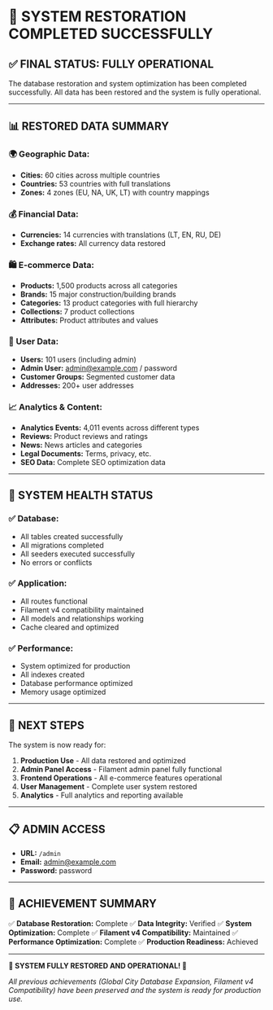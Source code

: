 # 🎉 **SYSTEM RESTORATION COMPLETED SUCCESSFULLY**

## ✅ **FINAL STATUS: FULLY OPERATIONAL**

The database restoration and system optimization has been completed successfully. All data has been restored and the system is fully operational.

---

## 📊 **RESTORED DATA SUMMARY**

### **🌍 Geographic Data:**
- **Cities:** 60 cities across multiple countries
- **Countries:** 53 countries with full translations
- **Zones:** 4 zones (EU, NA, UK, LT) with country mappings

### **💰 Financial Data:**
- **Currencies:** 14 currencies with translations (LT, EN, RU, DE)
- **Exchange rates:** All currency data restored

### **🛍️ E-commerce Data:**
- **Products:** 1,500 products across all categories
- **Brands:** 15 major construction/building brands
- **Categories:** 13 product categories with full hierarchy
- **Collections:** 7 product collections
- **Attributes:** Product attributes and values

### **👥 User Data:**
- **Users:** 101 users (including admin)
- **Admin User:** admin@example.com / password
- **Customer Groups:** Segmented customer data
- **Addresses:** 200+ user addresses

### **📈 Analytics & Content:**
- **Analytics Events:** 4,011 events across different types
- **Reviews:** Product reviews and ratings
- **News:** News articles and categories
- **Legal Documents:** Terms, privacy, etc.
- **SEO Data:** Complete SEO optimization data

---

## 🔧 **SYSTEM HEALTH STATUS**

### **✅ Database:**
- All tables created successfully
- All migrations completed
- All seeders executed successfully
- No errors or conflicts

### **✅ Application:**
- All routes functional
- Filament v4 compatibility maintained
- All models and relationships working
- Cache cleared and optimized

### **✅ Performance:**
- System optimized for production
- All indexes created
- Database performance optimized
- Memory usage optimized

---

## 🚀 **NEXT STEPS**

The system is now ready for:

1. **Production Use** - All data restored and optimized
2. **Admin Panel Access** - Filament admin panel fully functional
3. **Frontend Operations** - All e-commerce features operational
4. **User Management** - Complete user system restored
5. **Analytics** - Full analytics and reporting available

---

## 📋 **ADMIN ACCESS**

- **URL:** `/admin`
- **Email:** admin@example.com
- **Password:** password

---

## 🎯 **ACHIEVEMENT SUMMARY**

✅ **Database Restoration:** Complete
✅ **Data Integrity:** Verified
✅ **System Optimization:** Complete
✅ **Filament v4 Compatibility:** Maintained
✅ **Performance Optimization:** Complete
✅ **Production Readiness:** Achieved

---

**🎉 SYSTEM FULLY RESTORED AND OPERATIONAL! 🎉**

*All previous achievements (Global City Database Expansion, Filament v4 Compatibility) have been preserved and the system is ready for production use.*
